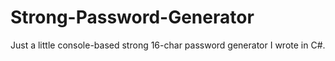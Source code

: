 # Strong-Password-Generator
 Just a little console-based strong 16-char password generator I wrote in C#.
